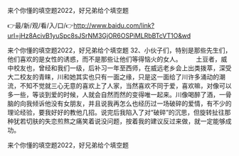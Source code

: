 来个你懂的填空题2022，好兄弟给个填空题

👉最/新/观/看/入/口/👉http://www.baidu.com/link?url=jHz8AcivB1yuSpc8sJSrNM3GjOR6OSPiMLRbBTcVT1O&wd

来个你懂的填空题2022，好兄弟给个填空题	32、小伙子们，特别是那些先生们，他们喜欢的是女性的诱惑，而不是那些让他们等得恼火的女人。
　　土豆者，威中校友也，曾经和我们一级，后补习一年至西师，在威远老乡会上出类拨萃，深受大二校友的青睐，川和她其实也只有一面之缘，只是这一面给了川许多涌动的潮流，不知不觉就三心无意的喜欢上了人家，当然喜欢不同于爱，喜欢嘛，对像可以多一些，等谈到爱的时候，人就会自然而然的变得唯一起来。川像喝醉了酒，一骨脑的向我倾诉他没有女朋友，并且说我再怎么也经历过一场破碎的爱情，有不少的理论经验，要我好好的教他几招。说完后我陷入了对“破碎”的沉思，但旋转扯往那种犹若切肤的失恋煎熬之痛笑着说没问题，按着我的建议反过来做，就一定能够成功。


来个你懂的填空题2022，好兄弟给个填空题
